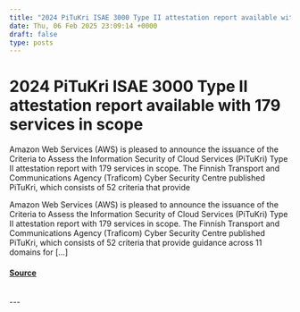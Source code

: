 ```yaml
---
title: "2024 PiTuKri ISAE 3000 Type II attestation report available with 179 services in scope"
date: Thu, 06 Feb 2025 23:09:14 +0000
draft: false
type: posts
---
```

# 2024 PiTuKri ISAE 3000 Type II attestation report available with 179 services in scope





Amazon Web Services (AWS) is pleased to announce the issuance of the Criteria to Assess the Information Security of Cloud Services (PiTuKri) Type II attestation report with 179 services in scope. The Finnish Transport and Communications Agency (Traficom) Cyber Security Centre published PiTuKri, which consists of 52 criteria that provide

Amazon Web Services (AWS) is pleased to announce the issuance of the Criteria to Assess the Information Security of Cloud Services (PiTuKri) Type II attestation report with 179 services in scope. The Finnish Transport and Communications Agency (Traficom) Cyber Security Centre published PiTuKri, which consists of 52 criteria that provide guidance across 11 domains for \[…\]

#### [Source](https://aws.amazon.com/blogs/security/2024-pitukri-isae-3000-type-ii-attestation-report-available-with-179-services-in-scope/)

<br/>
---
